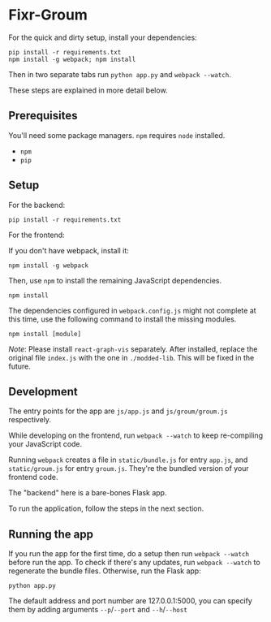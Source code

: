 # Fixr-Groum

For the quick and dirty setup, install your dependencies:

```
pip install -r requirements.txt
npm install -g webpack; npm install
```

Then in two separate tabs run `python app.py` and `webpack --watch`.

These steps are explained in more detail below.

## Prerequisites

You'll need some package managers. `npm` requires `node` installed.

- `npm`
- `pip`

## Setup

For the backend:

```
pip install -r requirements.txt
```

For the frontend:

If you don't have webpack, install it:

```
npm install -g webpack
```

Then, use `npm` to install the remaining JavaScript dependencies.

```
npm install
```

The dependencies configured in `webpack.config.js` might not complete at this time, use the following command to install the missing modules.
```
npm install [module]
```

*Note*: Please install `react-graph-vis` separately. After installed, replace the original file `index.js` with the one in `./modded-lib`.
This will be fixed in the future. 

## Development

The entry points for the app are `js/app.js` and `js/groum/groum.js` respectively.

While developing on the frontend, run `webpack --watch` to keep re-compiling your JavaScript code.

Running `webpack` creates a file in `static/bundle.js` for entry `app.js`, and `static/groum.js` for entry `groum.js`. They're the bundled version of your frontend code.

The "backend" here is a bare-bones Flask app.

To run the application, follow the steps in the next section.

## Running the app


If you run the app for the first time, do a setup then run `webpack --watch` before run the app.
To check if there's any updates, run `webpack --watch` to regenerate the bundle files.
Otherwise, run the Flask app:

```
python app.py
```

The default address and port number are 127.0.0.1:5000, you can specify them by adding arguments `--p`/`--port` and `--h`/`--host`
